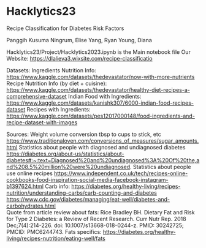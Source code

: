 # Hacklytics23
Recipe Classification for Diabetes Risk Factors

Panggih Kusuma Ningrum, Elise Yang, Ryan Young, Diana 

Hacklytics23/Project/Hacklytics2023.ipynb is the Main notebook file
Our Website: https://dlalieva3.wixsite.com/recipe-classificatio


Datasets:
Ingredients Nutrition Info: https://www.kaggle.com/datasets/thedevastator/now-with-more-nutrients 
Recipe Nutrition Info (by diet + cuisine):  https://www.kaggle.com/datasets/thedevastator/healthy-diet-recipes-a-comprehensive-dataset 
Indian Food with Ingredients: https://www.kaggle.com/datasets/kanishk307/6000-indian-food-recipes-dataset 
Recipes with Ingredients: https://www.kaggle.com/datasets/pes12017000148/food-ingredients-and-recipe-dataset-with-images 

Sources:
Weight volume conversion tbsp to cups to stick, etc https://www.traditionaloven.com/conversions_of_measures/sugar_amounts.html 
Statistics about people with diagnosed and undiagnosed diabetes https://diabetes.org/about-us/statistics/about-diabetes#:~:text=Diagnosed%20and%20undiagnosed%3A%20Of%20the,and%208.5%20million%20were%20undiagnosed. 
Statistics about people use online recipes https://www.independent.co.uk/tech/recipes-online-cookbooks-food-inspiration-social-media-facebook-instagram-b1397624.html 
Carb info: https://diabetes.org/healthy-living/recipes-nutrition/understanding-carbs/carb-counting-and-diabetes  
https://www.cdc.gov/diabetes/managing/eat-well/diabetes-and-carbohydrates.html  
Quote from article review about fats: Rice Bradley BH. Dietary Fat and Risk for Type 2 Diabetes: a Review of Recent Research. Curr Nutr Rep. 2018 Dec;7(4):214-226. doi: 10.1007/s13668-018-0244-z. PMID: 30242725; PMCID: PMC6244743. 
Fats specifics: https://diabetes.org/healthy-living/recipes-nutrition/eating-well/fats  
